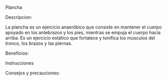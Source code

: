 Plancha

Descripcion: 

La plancha es un ejercicio anaeróbico que consiste en mantener el cuerpo apoyado en
los antebrazos y los pies, mientras se empuja el cuerpo hacia arriba. Es un ejercicio
estático que fortalece y tonifica los músculos del tronco, los brazos y las piernas. 

Beneficios:


Instrucciones


Consejos y precauciones: 


